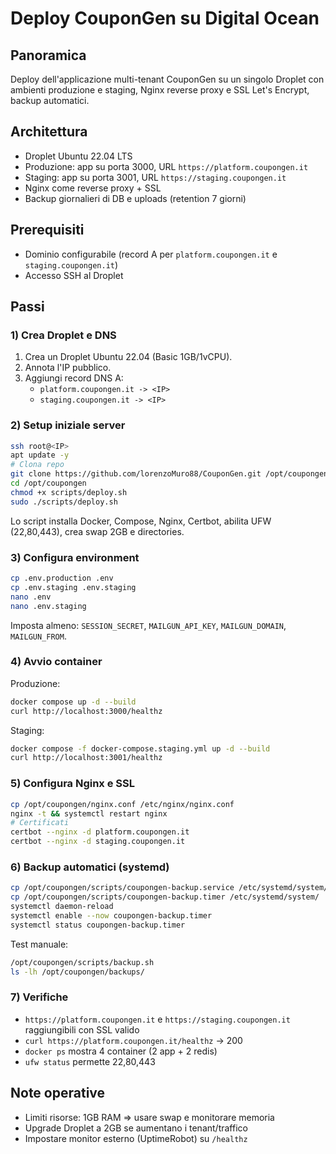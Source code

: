 # Deploy CouponGen su Digital Ocean

## Panoramica
Deploy dell'applicazione multi-tenant CouponGen su un singolo Droplet con ambienti produzione e staging, Nginx reverse proxy e SSL Let's Encrypt, backup automatici.

## Architettura
- Droplet Ubuntu 22.04 LTS
- Produzione: app su porta 3000, URL `https://platform.coupongen.it`
- Staging: app su porta 3001, URL `https://staging.coupongen.it`
- Nginx come reverse proxy + SSL
- Backup giornalieri di DB e uploads (retention 7 giorni)

## Prerequisiti
- Dominio configurabile (record A per `platform.coupongen.it` e `staging.coupongen.it`)
- Accesso SSH al Droplet

## Passi

### 1) Crea Droplet e DNS
1. Crea un Droplet Ubuntu 22.04 (Basic 1GB/1vCPU).
2. Annota l'IP pubblico.
3. Aggiungi record DNS A:
   - `platform.coupongen.it -> <IP>`
   - `staging.coupongen.it -> <IP>`

### 2) Setup iniziale server
```bash
ssh root@<IP>
apt update -y
# Clona repo
git clone https://github.com/lorenzoMuro88/CouponGen.git /opt/coupongen
cd /opt/coupongen
chmod +x scripts/deploy.sh
sudo ./scripts/deploy.sh
```

Lo script installa Docker, Compose, Nginx, Certbot, abilita UFW (22,80,443), crea swap 2GB e directories.

### 3) Configura environment
```bash
cp .env.production .env
cp .env.staging .env.staging
nano .env
nano .env.staging
```
Imposta almeno: `SESSION_SECRET`, `MAILGUN_API_KEY`, `MAILGUN_DOMAIN`, `MAILGUN_FROM`.

### 4) Avvio container
Produzione:
```bash
docker compose up -d --build
curl http://localhost:3000/healthz
```
Staging:
```bash
docker compose -f docker-compose.staging.yml up -d --build
curl http://localhost:3001/healthz
```

### 5) Configura Nginx e SSL
```bash
cp /opt/coupongen/nginx.conf /etc/nginx/nginx.conf
nginx -t && systemctl restart nginx
# Certificati
certbot --nginx -d platform.coupongen.it
certbot --nginx -d staging.coupongen.it
```

### 6) Backup automatici (systemd)
```bash
cp /opt/coupongen/scripts/coupongen-backup.service /etc/systemd/system/
cp /opt/coupongen/scripts/coupongen-backup.timer /etc/systemd/system/
systemctl daemon-reload
systemctl enable --now coupongen-backup.timer
systemctl status coupongen-backup.timer
```
Test manuale:
```bash
/opt/coupongen/scripts/backup.sh
ls -lh /opt/coupongen/backups/
```

### 7) Verifiche
- `https://platform.coupongen.it` e `https://staging.coupongen.it` raggiungibili con SSL valido
- `curl https://platform.coupongen.it/healthz` → 200
- `docker ps` mostra 4 container (2 app + 2 redis)
- `ufw status` permette 22,80,443

## Note operative
- Limiti risorse: 1GB RAM ⇒ usare swap e monitorare memoria
- Upgrade Droplet a 2GB se aumentano i tenant/traffico
- Impostare monitor esterno (UptimeRobot) su `/healthz`
